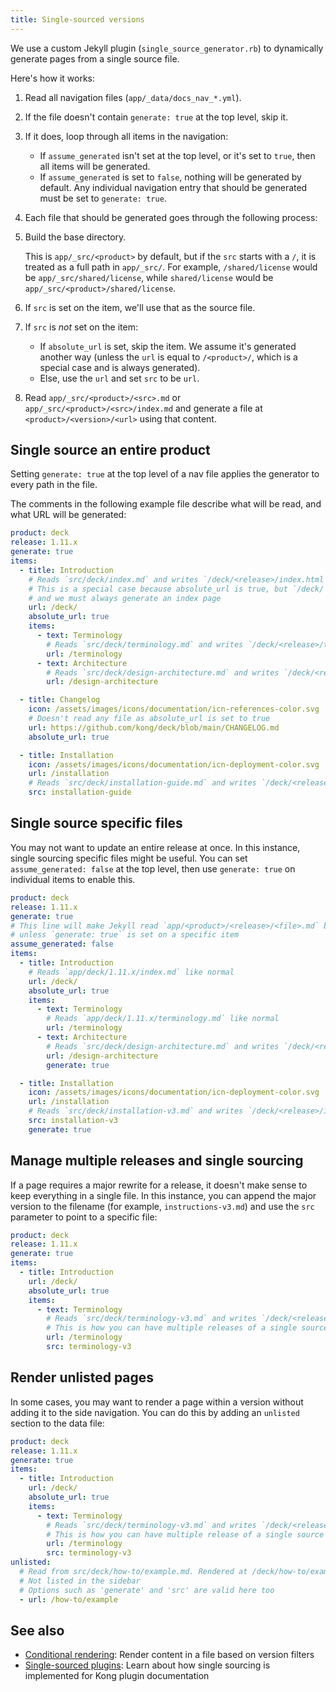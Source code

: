 ```yaml
---
title: Single-sourced versions
---
```


We use a custom Jekyll plugin (`single_source_generator.rb`) to dynamically generate pages from a single source file. 

Here's how it works:

1. Read all navigation files (`app/_data/docs_nav_*.yml`).
2. If the file doesn't contain `generate: true` at the top level, skip it.
3. If it does, loop through all items in the navigation:
   - If `assume_generated` isn't set at the top level, or it's set to `true`, then all items will be generated.
   - If `assume_generated` is set to `false`, nothing will be generated by default. 
   Any individual navigation entry that should be generated must be set to `generate: true`.
4. Each file that should be generated goes through the following process:
  1.  Build the base directory. 
      
      This is `app/_src/<product>` by default, but if the `src` starts with a `/`, it is treated as a full path in `app/_src/`. 
      For example, `/shared/license` would be `app/_src/shared/license`, while `shared/license` would be `app/_src/<product>/shared/license`.

  2. If `src` is set on the item, we'll use that as the source file.
  3. If `src` is _not_ set on the item:
     - If `absolute_url` is set, skip the item. We assume it's generated another way (unless the `url` is equal to `/<product>/`, which is a special case and is always generated).
     - Else, use the `url` and set `src` to be `url`.
  4. Read `app/_src/<product>/<src>.md` or `app/_src/<product>/<src>/index.md` and generate a file at `<product>/<version>/<url>` using that content.

## Single source an entire product

Setting `generate: true` at the top level of a nav file applies the generator to every path in the file.

The comments in the following example file describe what will be read, and what URL will be generated:

```yaml
product: deck
release: 1.11.x
generate: true
items:
  - title: Introduction
    # Reads `src/deck/index.md` and writes `/deck/<release>/index.html`
    # This is a special case because absolute_url is true, but `/deck/` is equal to `/<product>/`
    # and we must always generate an index page
    url: /deck/
    absolute_url: true
    items:
      - text: Terminology
        # Reads `src/deck/terminology.md` and writes `/deck/<release>/terminology/index.html`
        url: /terminology
      - text: Architecture
        # Reads `src/deck/design-architecture.md` and writes `/deck/<release>/design-architecture/index.html`
        url: /design-architecture

  - title: Changelog
    icon: /assets/images/icons/documentation/icn-references-color.svg
    # Doesn't read any file as absolute_url is set to true
    url: https://github.com/kong/deck/blob/main/CHANGELOG.md
    absolute_url: true

  - title: Installation
    icon: /assets/images/icons/documentation/icn-deployment-color.svg
    url: /installation
    # Reads `src/deck/installation-guide.md` and writes `/deck/<release>/installation/index.html`
    src: installation-guide
```

## Single source specific files

You may not want to update an entire release at once. In this instance, single sourcing specific files might be useful.
You can set `assume_generated: false` at the top level, then use `generate: true` on individual items to enable this.

```yaml
product: deck
release: 1.11.x
generate: true
# This line will make Jekyll read `app/<product>/<release>/<file>.md` by default
# unless `generate: true` is set on a specific item
assume_generated: false
items:
  - title: Introduction
    # Reads `app/deck/1.11.x/index.md` like normal
    url: /deck/
    absolute_url: true
    items:
      - text: Terminology
        # Reads `app/deck/1.11.x/terminology.md` like normal
        url: /terminology
      - text: Architecture
        # Reads `src/deck/design-architecture.md` and writes `/deck/<release>/design-architecture/index.html`
        url: /design-architecture
        generate: true

  - title: Installation
    icon: /assets/images/icons/documentation/icn-deployment-color.svg
    url: /installation
    # Reads `src/deck/installation-v3.md` and writes `/deck/<release>/installation/index.html`
    src: installation-v3
    generate: true
```

## Manage multiple releases and single sourcing

If a page requires a major rewrite for a release, it doesn't make sense to keep everything in a single file. 
In this instance, you can append the major version to the filename (for example, `instructions-v3.md`) and use the `src` parameter to point to a specific file:

```yaml
product: deck
release: 1.11.x
generate: true
items:
  - title: Introduction
    url: /deck/
    absolute_url: true
    items:
      - text: Terminology
        # Reads `src/deck/terminology-v3.md` and writes `/deck/<release>/terminology/index.html`
        # This is how you can have multiple releases of a single source file when completely rewriting content
        url: /terminology
        src: terminology-v3
```

## Render unlisted pages

In some cases, you may want to render a page within a version without adding it to the side navigation. 
You can do this by adding an `unlisted` section to the data file:

```yaml
product: deck
release: 1.11.x
generate: true
items:
  - title: Introduction
    url: /deck/
    absolute_url: true
    items:
      - text: Terminology
        # Reads `src/deck/terminology-v3.md` and writes `/deck/<release>/terminology/index.html`
        # This is how you can have multiple release of a single source file when completely rewriting content
        url: /terminology
        src: terminology-v3
unlisted:
  # Read from src/deck/how-to/example.md. Rendered at /deck/how-to/example/
  # Not listed in the sidebar
  # Options such as 'generate' and 'src' are valid here too
  - url: /how-to/example
```

## See also

* [Conditional rendering](/contributing/conditional-rendering/): Render content in a file based on version filters
* [Single-sourced plugins](/contributing/single-sourced-plugins): Learn about how single sourcing is implemented for Kong plugin documentation
